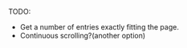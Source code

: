 
TODO:

* Get a number of entries exactly fitting the page.
* Continuous scrolling?(another option)
